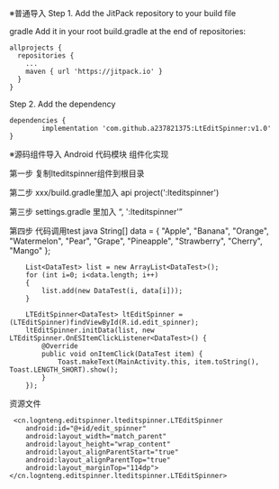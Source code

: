 ※普通导入
  Step 1. Add the JitPack repository to your build file

  gradle
  Add it in your root build.gradle at the end of repositories:

    allprojects {
      repositories {
        ...
        maven { url 'https://jitpack.io' }
      }
    }
  Step 2. Add the dependency

    dependencies {
            implementation 'com.github.a237821375:LtEditSpinner:v1.0'
    }

※源码组件导入
Android 代码模块
组件化实现

第一步
复制lteditspinner组件到根目录


第二步
xxx/build.gradle里加入     api project(':lteditspinner')


第三步
settings.gradle 里加入 “, ':lteditspinner'”


第四步
代码调用test
  java
        String[] data = { "Apple", "Banana", "Orange", "Watermelon",
                "Pear", "Grape", "Pineapple", "Strawberry", "Cherry", "Mango" };
            
        List<DataTest> list = new ArrayList<DataTest>();
        for (int i=0; i<data.length; i++)
        {
            list.add(new DataTest(i, data[i]));
        }

        LTEditSpinner<DataTest> ltEditSpinner = (LTEditSpinner)findViewById(R.id.edit_spinner);
        ltEditSpinner.initData(list, new LTEditSpinner.OnESItemClickListener<DataTest>() {
            @Override
            public void onItemClick(DataTest item) {
                Toast.makeText(MainActivity.this, item.toString(), Toast.LENGTH_SHORT).show();
            }
        });
        
 资源文件   
 
     <cn.lognteng.editspinner.lteditspinner.LTEditSpinner
        android:id="@+id/edit_spinner"
        android:layout_width="match_parent"
        android:layout_height="wrap_content"
        android:layout_alignParentStart="true"
        android:layout_alignParentTop="true"
        android:layout_marginTop="114dp"></cn.lognteng.editspinner.lteditspinner.LTEditSpinner>
